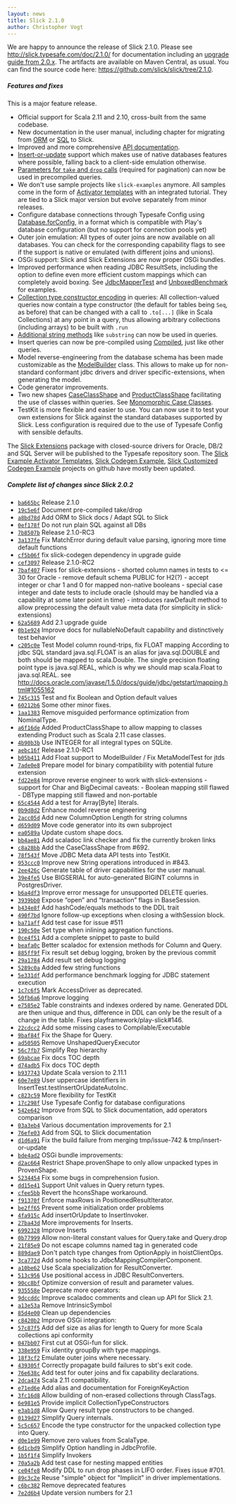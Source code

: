 ```yaml
---
layout: news
title: Slick 2.1.0
author: Christopher Vogt
---
```

We are happy to announce the release of Slick 2.1.0.
Please see <http://slick.typesafe.com/doc/2.1.0/> for documentation including an [upgrade guide from 2.0.x](http://slick.typesafe.com/doc/2.1.0/upgrade.html).
The artifacts are available on Maven Central, as usual.
You can find the source code here: <https://github.com/slick/slick/tree/2.1.0>.

##### Features and fixes

This is a major feature release.

* Official support for Scala 2.11 and 2.10, cross-built from the same codebase.
* New documentation in the user manual, including chapter for migrating from [ORM](http://slick.typesafe.com/doc/2.1.0/orm-to-slick.html) or [SQL](http://slick.typesafe.com/doc/2.1.0/sql-to-slick.html) to Slick.
* Improved and more comprehensive [API documentation](http://slick.typesafe.com/doc/2.1.0/index.html#api-documentation-scaladoc).
* [Insert-or-update](https://github.com/slick/slick/blob/2.1.0/slick-testkit/src/main/scala/com/typesafe/slick/testkit/tests/InsertTest.scala#L130) support which makes use of native databases features where possible,
  falling back to a client-side emulation otherwise.
* [Parameters for `take` and `drop` calls](http://slick.typesafe.com/doc/2.1.0/queries.html#compiled-queries) (required for pagination) can now be used in
  precompiled queries.
* We don't use sample projects like `slick-examples` anymore. All samples come in the form
  of [Activator templates](https://github.com/typesafehub/?query=activator-slick)
  with an integrated tutorial. They are tied to a Slick major
  version but evolve separately from minor releases.
* Configure database connections through Typesafe Config using [Database.forConfig](http://slick.typesafe.com/doc/2.1.0/api/#scala.slick.jdbc.JdbcBackend$DatabaseFactoryDef),
  in a format which is compatible
  with Play's database configuration (but no support for connection pools yet)
* Outer join emulation: All types of outer joins are now available on all databases. You can check
  for the corresponding capability flags to see if the support is native or emulated (with different
  joins and unions).
* OSGi support: Slick and Slick Extensions are now proper OSGi bundles.
* Improved performance when reading JDBC ResultSets, including the option to define
  even more efficient custom mappings which can completely avoid boxing. See
  [JdbcMapperTest](https://github.com/slick/slick/blob/2.1.0/slick-testkit/src/main/scala/com/typesafe/slick/testkit/tests/JdbcMapperTest.scala#L295-321)
  and [UnboxedBenchmark](https://github.com/slick/slick/blob/2.1.0/slick-testkit/src/test/scala/scala/slick/benchmark/UnboxedBenchmark.scala) for examples.
* [Collection type constructor encoding](http://slick.typesafe.com/doc/2.1.0/upgrade.html#query-type-parameters) in queries: All collection-valued queries now
  contain a type constructor (the default for tables being `Seq`, as before) that can be
  changed with a call to `.to[...]` (like in Scala Collections) at any point in a query,
  thus allowing arbitrary collections (including arrays) to be built with `.run`
* [Additional string methods](https://github.com/slick/slick/blob/2.1.0/src/main/scala/scala/slick/lifted/ExtensionMethods.scala#L140) like `substring` can now be used in queries.
* Insert queries can now be pre-compiled using [Compiled](http://slick.typesafe.com/doc/2.1.0/queries.html#compiled-queries), just like other queries.
* Model reverse-engineering from the database schema has been made customizable as
  the [ModelBuilder](http://slick.typesafe.com/doc/2.1.0/api/#scala.slick.driver.JdbcModelComponent$ModelBuilder) class.
  This allows to make up for non-standard conformant jdbc drivers
  and driver specific-extensions, when generating the model.
* Code generator improvements.
* Two new shapes [CaseClassShape](http://slick.typesafe.com/doc/2.1.0/api/#scala.slick.lifted.CaseClassShape) and [ProductClassShape](http://slick.typesafe.com/doc/2.1.0/api/#scala.slick.lifted.ProductClassShape) facilitating the use of classes
  within queries. See [Monomorphic Case Classes](http://slick.typesafe.com/doc/2.1.0/userdefined.html#monomorphic-case-classes).
* TestKit is more flexible and easier to use. You can now use it to test your own
  extensions for Slick against the standard databases supported by Slick. Less
  configuration is required due to the use of Typesafe Config with sensible defaults.

The [Slick Extensions](http://slick.typesafe.com/doc/2.1.0/extensions.html)
package with closed-source drivers for Oracle, DB/2 and SQL Server will be
published to the Typesafe repository soon.
The [Slick Example Activator Templates](https://github.com/typesafehub/?query=activator-slick),
[Slick Codegen Example](https://github.com/slick/slick-codegen-example),
[Slick Customized Codegen Example](https://github.com/slick/slick-codegen-customization-example)
projects on github have mostly been updated. 

##### Complete list of changes since Slick 2.0.2
* [``ba665bc``](https://github.com/slick/slick/commit/ba665bc974cb041d5d6188807fd4766736fbd3bd) Release 2.1.0
* [``19c5e6f``](https://github.com/slick/slick/commit/19c5e6fafdc5f95730445065788694cd729f6419) Document pre-compiled take/drop
* [``a8bd78d``](https://github.com/slick/slick/commit/a8bd78def913dc16e7f9321dac07cd4d26231672) Add ORM to Slick docs / Adapt SQL to Slick
* [``0ef178f``](https://github.com/slick/slick/commit/0ef178fa176ed5e80d428d73a3020ce96b732497) Do not run plain SQL against all DBs
* [``7b8507b``](https://github.com/slick/slick/commit/7b8507beb1eb32b654f42e5cca1965696c9d64a6) Release 2.1.0-RC3
* [``3a137fe``](https://github.com/slick/slick/commit/3a137fe77d026d00731df0822b1f05f67065b7e5) Fix MatchError during default value parsing, ignoring more time default functions
* [``cf5b06f``](https://github.com/slick/slick/commit/cf5b06fa365e91f289506e67e8aa3e01aad97f17) fix slick-codegen dependency in upgrade guide
* [``cef3097``](https://github.com/slick/slick/commit/cef3097274db0120cd1d878340b5fef53532e090) Release 2.1.0-RC2
* [``7baf407``](https://github.com/slick/slick/commit/7baf4070ffbc0ac0f6757313eb4145de25f85b01) Fixes for slick-extensions - shorted column names in tests to <= 30 for Oracle - remove default schema PUBLIC for H2(?) - accept integer or char 1 and 0 for mapped non-native booleans - special case integer and date tests to include oracle (should may be handled via a capability at some later point in time) - introduces rawDefault method to allow preprocessing the default value meta data (for simplicity in slick-extensions)
* [``62a5689``](https://github.com/slick/slick/commit/62a5689b9ae246e734cf3246b25f888e7a4987bc) Add 2.1 upgrade guide
* [``0b1e924``](https://github.com/slick/slick/commit/0b1e924ad984ed599e53158740ac14d123c07e41) Improve docs for nullableNoDefault capability and distinctively test behavior
* [``c205c0e``](https://github.com/slick/slick/commit/c205c0ef08ff92164fe67dd0fa104394e01d8859) Test Model column round-trips, fix FLOAT mapping According to jdbc SQL standard java.sql.FLOAT is an alias for java.sql.DOUBLE and both should be mapped to scala.Double. The single precision floating point type is java.sql.REAL, which is why we should map scala.Float to java.sql.REAL. see http://docs.oracle.com/javase/1.5.0/docs/guide/jdbc/getstart/mapping.html#1055162
* [``745c315``](https://github.com/slick/slick/commit/745c315b79b127ef659c7d7726e2eef9c0985152) Test and fix Boolean and Option default values
* [``60212b6``](https://github.com/slick/slick/commit/60212b62916c019d973d217b1e3601321783f5b1) Some other minor fixes.
* [``1aa1383``](https://github.com/slick/slick/commit/1aa13839095172eeba5b44f67a941251b90436fe) Remove misguided performance optimization from NominalType.
* [``a6f16de``](https://github.com/slick/slick/commit/a6f16de571d0dc3664a2340b66f358aee5bbac2b) Added ProductClassShape to allow mapping to classes extending Product such as Scala 2.11 case classes.
* [``4b90b3b``](https://github.com/slick/slick/commit/4b90b3b1983b6adf55c09e9036ae677dc43b30d5) Use INTEGER for all integral types on SQLite.
* [``aebc16f``](https://github.com/slick/slick/commit/aebc16f4eec6261621ccb44017ded7f01f36e8ca) Release 2.1.0-RC1
* [``b05b411``](https://github.com/slick/slick/commit/b05b4112319d9dd27a788dd93ed7ac6b7175bc27) Add Float support to ModelBuilder / Fix MetaModelTest for jtds
* [``7ade0e8``](https://github.com/slick/slick/commit/7ade0e808bac13c1f77b1cda3ce1f3412bcdbc0e) Prepare model for binary compatibility with potential future extension
* [``fd22e84``](https://github.com/slick/slick/commit/fd22e849fd3f6e7f22f823091ba42321ba38adab) Improve reverse engineer to work with slick-extensions - support for Char and BigDecimal caveats: - Boolean mapping still flawed - DBType mapping still flawed and non-portable
* [``65c4544``](https://github.com/slick/slick/commit/65c45446055f0ce304a22e5d9244bf25985226dc) Add a test for Array[Byte] literals.
* [``0b9d8d2``](https://github.com/slick/slick/commit/0b9d8d230eea8df99dbd77e223dd5ddfff1a52e7) Enhance model reverse engineering
* [``2acc05d``](https://github.com/slick/slick/commit/2acc05d1e95c9b0c587d52ec2369b03fa16710e0) Add new ColumnOption Length for string columns
* [``d659d09``](https://github.com/slick/slick/commit/d659d098736962a0323288de87b8f06fd7aea281) Move code generator into its own subproject
* [``ea0589a``](https://github.com/slick/slick/commit/ea0589af45a8025089399f43f5d56b34eb34b2a3) Update custom shape docs.
* [``bb4ae81``](https://github.com/slick/slick/commit/bb4ae8196914b7fbaa67922ab579f57b64554c43) Add scaladoc link checker and fix the currently broken links
* [``c8a28bb``](https://github.com/slick/slick/commit/c8a28bb0027f01af9d3fdf73614b75b11b3fbd0b) Add the CaseClassShape from #692.
* [``78f543f``](https://github.com/slick/slick/commit/78f543fad880f99d4e4683a500b2331f5d9359c9) Move JDBC Meta data API tests into TestKit.
* [``953ccc0``](https://github.com/slick/slick/commit/953ccc0cacef302cd13bda5b50b891603e530494) Improve new String operations introduced in #843.
* [``2ee426c``](https://github.com/slick/slick/commit/2ee426ce5e302a3855cb2ebd47c58c29340e7d2e) Generate table of driver capabilities for the user manual.
* [``39e4fe5``](https://github.com/slick/slick/commit/39e4fe5fcb08734f1d1640428e0e67cdbf42c560) Use BIGSERIAL for auto-generated BIGINT columns in PostgresDriver.
* [``b6a4df3``](https://github.com/slick/slick/commit/b6a4df31301504d5432ece9257f68c8fcad7abaa) Improve error message for unsupported DELETE queries.
* [``3939bb0``](https://github.com/slick/slick/commit/3939bb0bf3f9c27dc8276f53b1b53fb262103471) Expose “open” and “transaction” flags in BaseSession.
* [``b434e8f``](https://github.com/slick/slick/commit/b434e8fe58c8df8c9bb0be860be555a05ffc790d) Add hashCode/equals methods to the DDL trait
* [``490f7bd``](https://github.com/slick/slick/commit/490f7bdf047699872430d5d9ff872098fdebae84) Ignore follow-up exceptions when closing a withSession block.
* [``ba71aff``](https://github.com/slick/slick/commit/ba71aff5b7f0071ad4f03ce619089d72c0e232c8) Add test case for issue #511
* [``190c50e``](https://github.com/slick/slick/commit/190c50e2ed880a7ee54f6b1035f507a1c73cf8bd) Set type when inlining aggregation functions.
* [``0ce4f51``](https://github.com/slick/slick/commit/0ce4f51731528ac05737ba4ae67c7f22ebdefff9) Add a complete snippet to paste to build
* [``beafa0c``](https://github.com/slick/slick/commit/beafa0ccfce35234a2b21e64010caa9176e5d8c0) Better scaladoc for extension methods for Column and Query.
* [``885ff9f``](https://github.com/slick/slick/commit/885ff9f6251048dacdec6096edd457c98495a4eb) Fix result set debug logging, broken by the previous commit
* [``29a1784``](https://github.com/slick/slick/commit/29a1784d56e1b1329ab18b966a2c06ca0c87f6ea) Add result set debug logging
* [``5289c0a``](https://github.com/slick/slick/commit/5289c0a8de71aedf73f93aac1e17834a45e5d284) Added few string functions
* [``5e331df``](https://github.com/slick/slick/commit/5e331df413a6ba56c848dacfc0061be8b557c403) Add performance benchmark logging for JDBC statement execution
* [``1c7c6f5``](https://github.com/slick/slick/commit/1c7c6f53a5878c8e6c0402dee57ebabe0b668251) Mark AccessDriver as deprecated.
* [``50fb6a6``](https://github.com/slick/slick/commit/50fb6a6a8fea1e867d8c3e61d2309fecce194003) Improve logging
* [``e7585e2``](https://github.com/slick/slick/commit/e7585e21c13abb35b0a1696b529816855e4dcec6) Table constraints and indexes ordered by name. Generated DDL are then unique and thus, difference in DDL can only be the result of a change in the table. Fixes playframework/play-slick#146.
* [``22cdcc2``](https://github.com/slick/slick/commit/22cdcc21469ba754a1e47bf23c3bedd76d9da430) Add some missing cases to Compilable/Executable
* [``9baf84f``](https://github.com/slick/slick/commit/9baf84f622cb3ab9be98e1ff3b6ad65e00be0aa9) Fix the Shape for Query.
* [``ad50505``](https://github.com/slick/slick/commit/ad5050574eb595c0f9a17a9da608e8ea33c88317) Remove UnshapedQueryExecutor
* [``56c7fb7``](https://github.com/slick/slick/commit/56c7fb7a211eb7650184a237736692d252cfb000) Simplify Rep hierarchy
* [``69abcae``](https://github.com/slick/slick/commit/69abcae290eb621fc46fb32a8bb8750342717341) Fix docs TOC depth
* [``d74adb5``](https://github.com/slick/slick/commit/d74adb5c00f0341a37d74ece6161e3ed5be418e1) Fix docs TOC depth
* [``b937743``](https://github.com/slick/slick/commit/b937743970c8669e94fe57ffa8f69648a15cce03) Update Scala version to 2.11.1
* [``60e7e89``](https://github.com/slick/slick/commit/60e7e899dca05023b726ce842d7ad99d5e9ccb72) User uppercase identifiers in InsertTest.testInsertOrUpdateAutoInc.
* [``c823c59``](https://github.com/slick/slick/commit/c823c59dca8568237f789e2d0f3e4b31101a7618) More flexibility for TestKit
* [``17c298f``](https://github.com/slick/slick/commit/17c298f093d5557e93e756ce0298bfb97f8568ca) Use Typesafe Config for database configurations
* [``542e642``](https://github.com/slick/slick/commit/542e642c599c1cf73d21bc0de1e32420a5bd5c4b) Improve from SQL to Slick documentation, add operators comparison
* [``03a3eb4``](https://github.com/slick/slick/commit/03a3eb472df107dd65608ff004965e9d4f60e79d) Various documentation improvements for 2.1
* [``76efe03``](https://github.com/slick/slick/commit/76efe03d39cf3922dfd2eb62a5330f3e643d9b57) Add from SQL to Slick documentation
* [``d1d6a91``](https://github.com/slick/slick/commit/d1d6a9104139857bc0645bad204aef84b91c33b2) Fix the build failure from merging tmp/issue-742 & tmp/insert-or-update
* [``bde4ad2``](https://github.com/slick/slick/commit/bde4ad2a42195012cbe10cee0e1a74e443308afb) OSGi bundle improvements:
* [``d2ac664``](https://github.com/slick/slick/commit/d2ac664b27ac4c345a3f91bc558fa0abeec70efc) Restrict Shape.provenShape to only allow unpacked types in ProvenShape.
* [``5234454``](https://github.com/slick/slick/commit/5234454214283afeb40dd8b9baab2388be0b5c0c) Fix some bugs in comprehension fusion.
* [``dd15e41``](https://github.com/slick/slick/commit/dd15e416ab5e0ebaeb42ec846ba88e7ef72e4295) Support Unit values in Query return types.
* [``cfee5bb``](https://github.com/slick/slick/commit/cfee5bb53c4f5d217eece0347de65df638f8dd14) Revert the hconsShape workaround.
* [``f91370f``](https://github.com/slick/slick/commit/f91370f2b7a0df9a18f7b71103088bad1b03f8dd) Enforce maxRows in PositionedResultIterator.
* [``be2ff65``](https://github.com/slick/slick/commit/be2ff6513d46abc9a25c8752c2931a786d4c5ad6) Prevent some initialization order problems
* [``4fa915c``](https://github.com/slick/slick/commit/4fa915c47b4a7bc56bbfb63d6fc859f413cce69e) Add insertOrUpdate to InsertInvoker.
* [``27ba43d``](https://github.com/slick/slick/commit/27ba43d04cc4ea4b20c0e91f9155612a2606e765) More improvements for Inserts.
* [``6992328``](https://github.com/slick/slick/commit/6992328924630cd2d5870f67d4978786abdbab04) Improve Inserts
* [``0b77999``](https://github.com/slick/slick/commit/0b77999816b44a72f436ce121b3a4706ae29d2c4) Allow non-literal constant values for Query.take and Query.drop
* [``21f85e9``](https://github.com/slick/slick/commit/21f85e991ef22aea30c7c2ce505ea37459576cab) Do not escape columns named tag in generated code
* [``889dae9``](https://github.com/slick/slick/commit/889dae9a8835a52cb04a2802e56a4460e4261f65) Don't patch type changes from OptionApply in hoistClientOps.
* [``3ca772d``](https://github.com/slick/slick/commit/3ca772ded08d735f673c7ae61d6655e135241d5d) Add some hooks to JdbcMappingCompilerComponent.
* [``a10be62``](https://github.com/slick/slick/commit/a10be62b29776f8194eff0796fa3e8dc27c6ff0a) Use Scala specialization for ResultConverter.
* [``513c956``](https://github.com/slick/slick/commit/513c95632e67d9fb9ed2f91f8d715c91d8f088a1) Use positional access in JDBC ResultConverters.
* [``90cc8bf``](https://github.com/slick/slick/commit/90cc8bfdb23df39b17270a339d24d654399edc40) Optimize conversion of result and parameter values.
* [``935558e``](https://github.com/slick/slick/commit/935558ed155f4f65c30cf9b6ae774e0b6a1f8c2b) Deprecate more operators:
* [``9dccddc``](https://github.com/slick/slick/commit/9dccddc2e7971efdcf687181fb68ef6cfc933141) Improve scaladoc comments and clean up API for Slick 2.1.
* [``a13e53a``](https://github.com/slick/slick/commit/a13e53a150f0cf1fb6a37c96f15c63cef63ba9e0) Remove IntrinsicSymbol
* [``85d4e00``](https://github.com/slick/slick/commit/85d4e00afcf5f6b7bea279aeebc3dbb30b486d89) Clean up dependencies
* [``c8420b2``](https://github.com/slick/slick/commit/c8420b22846d17ad38ec63784ebed12439b2c31c) Improve OSGi integration:
* [``57c87f5``](https://github.com/slick/slick/commit/57c87f502dcdd4fd8200a0956bff6e63e495aee0) Add def size as alias for length to Query for more Scala collections api conformity
* [``047bb07``](https://github.com/slick/slick/commit/047bb07140cc10fbf2eba495845d9994a095671e) First cut at OSGi-fun for slick.
* [``338e959``](https://github.com/slick/slick/commit/338e959e03b38b54c7d827a4cf2cb5dfc6d413a6) Fix identity groupBy with type mappings.
* [``18f3cf2``](https://github.com/slick/slick/commit/18f3cf222e16055c4d3369d64fd22fb827c614f4) Emulate outer joins where necessary.
* [``439305f``](https://github.com/slick/slick/commit/439305f2ccd12853d37646d299c98652185ea6d4) Correctly propagate build failures to sbt's exit code.
* [``76e638c``](https://github.com/slick/slick/commit/76e638cb7a445fcd8cc75c290ff852cc8f38f17b) Add test for outer joins and fix capability declarations.
* [``2dca474``](https://github.com/slick/slick/commit/2dca474f973bc3c71e5d2a38b9071d6aa889b7eb) Scala 2.11 compatibility.
* [``e71ed6e``](https://github.com/slick/slick/commit/e71ed6e777ee245779c3d81c7fce30e2d84c2f77) Add alias and documentation for ForeignKeyAction
* [``3fc16d8``](https://github.com/slick/slick/commit/3fc16d8171f7785b8c7b34ed513675188410fcbc) Allow building of non-erased collections through ClassTags.
* [``6e981e5``](https://github.com/slick/slick/commit/6e981e5c62b8e5c81a5e5b3867dfc62f1800b353) Provide implicit CollectionTypeConstructors
* [``e3ab1d8``](https://github.com/slick/slick/commit/e3ab1d8b2b6e1260abf7d62f24cea18b74a9a211) Allow Query result type constructors to be changed.
* [``0139d27``](https://github.com/slick/slick/commit/0139d272717d206339df3ef227938a3312fb9e3b) Simplify Query internals.
* [``5c5c657``](https://github.com/slick/slick/commit/5c5c6572dad8e1401850e4ac96f922b7a1b14cdf) Encode the type constructor for the unpacked collection type into Query.
* [``d0e1e99``](https://github.com/slick/slick/commit/d0e1e99f11c011f9394591f6ccee8d94597f01e7) Remove zero values from ScalaType.
* [``6d1cbd9``](https://github.com/slick/slick/commit/6d1cbd9f8edb1448e79c2ddaf9500ae69ed226c5) Simplify Option handling in JdbcProfile.
* [``1b5f1f4``](https://github.com/slick/slick/commit/1b5f1f4ee2a5271e299a487d43f506f7924cb828) Simplify Invokers
* [``70a5a2b``](https://github.com/slick/slick/commit/70a5a2b9d40b891a3201515aa373352e56b9c67f) Add test case for nesting mapped entities
* [``ce04fe8``](https://github.com/slick/slick/commit/ce04fe8e752c93c06c38ad732ab625c3add1e10a) Modify DDL to run drop phases in LIFO order.  Fixes issue #701.
* [``89c3c2e``](https://github.com/slick/slick/commit/89c3c2ed2098a6b8207d71a2fdee298f40b4842b) Reuse "simple" object for "Implicit" in driver implementations.
* [``c6bc382``](https://github.com/slick/slick/commit/c6bc3826cc82ab1d636b3691e97e1b5125db24f9) Remove deprecated features
* [``7e2d6b4``](https://github.com/slick/slick/commit/7e2d6b450cd694e072643ec882f1b0b92bc79248) Update version numbers for 2.1
